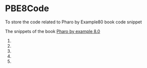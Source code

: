 # PBE8Code
To store the code related to Pharo by Example80 book code snippet


The snippets of the book [Pharo by example 8.0](http://books.pharo.org) 

1.
1. 
1. 

1. 
1. 

